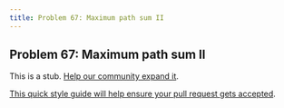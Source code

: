 ```yaml
---
title: Problem 67: Maximum path sum II
---
```

## Problem 67: Maximum path sum II

This is a stub. <a href='https://github.com/freecodecamp/guides/tree/master/src/pages/certifications/coding-interview-prep/project-euler/problem-67-maximum-path-sum-ii/index.md' target='_blank' rel='nofollow'>Help our community expand it</a>.

<a href='https://github.com/freecodecamp/guides/blob/master/README.md' target='_blank' rel='nofollow'>This quick style guide will help ensure your pull request gets accepted</a>.

<!-- The article goes here, in GitHub-flavored Markdown. Feel free to add YouTube videos, images, and CodePen/JSBin embeds  -->

